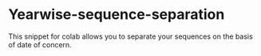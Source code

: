 # Yearwise-sequence-separation
This snippet for colab allows you to separate your sequences on the basis of date of concern. 
